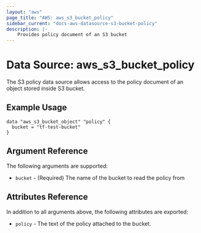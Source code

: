 ```yaml
---
layout: "aws"
page_title: "AWS: aws_s3_bucket_policy"
sidebar_current: "docs-aws-datasource-s3-bucket-policy"
description: |-
    Provides policy document of an S3 bucket
---
```


# Data Source: aws_s3_bucket_policy

The S3 policy data source allows access to the policy document of an object stored inside S3 bucket.


## Example Usage

```hcl
data "aws_s3_bucket_object" "policy" {
  bucket = "tf-test-bucket"
}
```

## Argument Reference

The following arguments are supported:

* `bucket` - (Required) The name of the bucket to read the policy from
## Attributes Reference

In addition to all arguments above, the following attributes are exported:

* `policy` - The text of the policy attached to the bucket.
